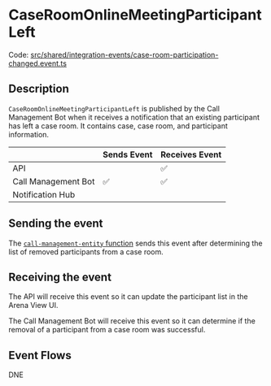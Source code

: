 # CaseRoomOnlineMeetingParticipantLeft

Code:
[src/shared/integration-events/case-room-participation-changed.event.ts](../../../src/shared/integration-events/case-room-participation-changed.event.ts)

## Description

`CaseRoomOnlineMeetingParticipantLeft` is published by the Call Management Bot when it receives a notification that an
existing participant has left a case room. It contains case, case room, and participant information.

|                     | Sends Event | Receives Event |
| ------------------- | ----------- | -------------- |
| API                 |             | ✅             |
| Call Management Bot | ✅          | ✅             |
| Notification Hub    |             |                |

## Sending the event

The [`call-management-entity` function](../../../src/call-management-bot/call-management-entity/index.ts) sends this event
after determining the list of removed participants from a case room.

## Receiving the event

The API will receive this event so it can update the participant list in the Arena View UI.

The Call Management Bot will receive this event so it can determine if the removal of a participant from a case room was
successful.

## Event Flows

DNE
